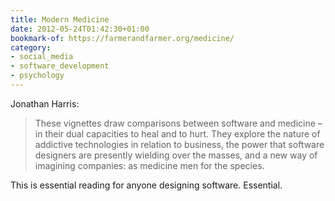 ```yaml
---
title: Modern Medicine
date: 2012-05-24T01:42:30+01:00
bookmark-of: https://farmerandfarmer.org/medicine/
category:
- social_media
- software_development
- psychology
---
```

Jonathan Harris:

> These vignettes draw comparisons between software and medicine – in their dual capacities to heal and to hurt. They explore the nature of addictive technologies in relation to business, the power that software designers are presently wielding over the masses, and a new way of imagining companies: as medicine men for the species.

This is essential reading for anyone designing software. Essential.
